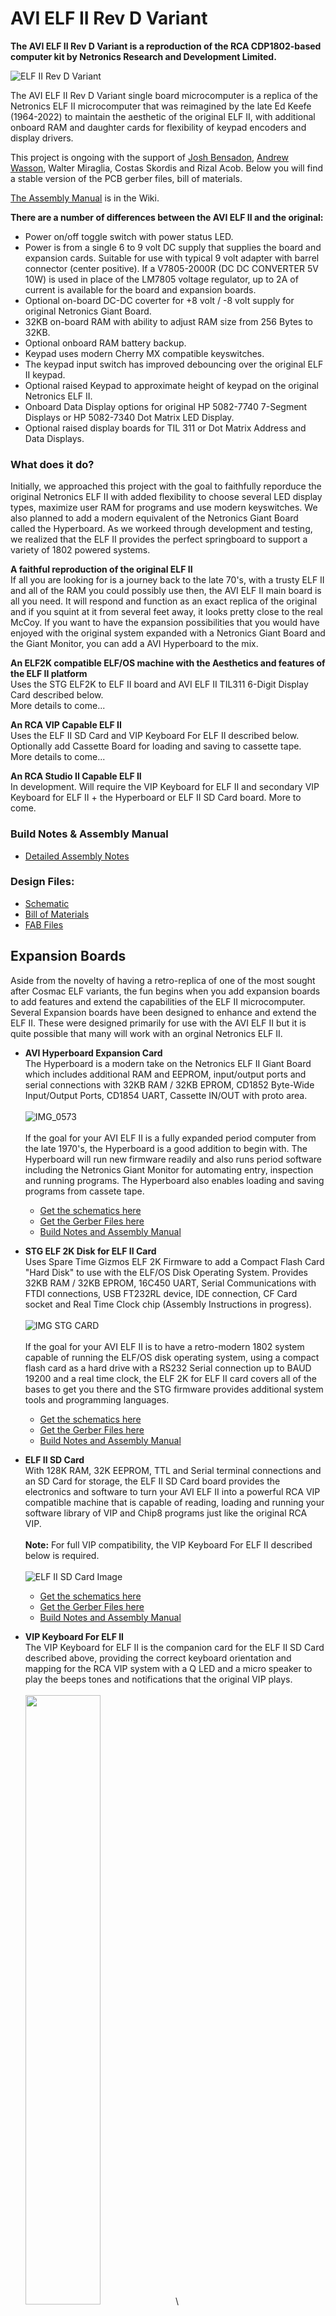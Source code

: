 # AVI ELF II Rev D Variant

**The AVI ELF II Rev D Variant is a reproduction of the RCA  CDP1802-based computer kit by Netronics Research and Development Limited.**

![ELF II Rev D Variant](https://github.com/awasson/AVI-ELF-II/assets/2935397/c0068558-4cf3-4f1a-80ae-7bcad960d778)

The AVI ELF II Rev D Variant single board microcomputer is a replica of the Netronics ELF II microcomputer that was reimagined by the late Ed Keefe (1964-2022) to maintain the aesthetic of the original ELF II, with additional onboard RAM and daughter cards for flexibility of keypad encoders and display drivers.

This project is ongoing with the support of [Josh Bensadon](https://github.com/JoshBensadon), [Andrew Wasson](https://github.com/awasson), Walter Miraglia, Costas Skordis and Rizal Acob. Below you will find a stable version of the PCB gerber files, bill of materials. 

[The Assembly Manual](https://github.com/awasson/AVI-ELF-II/wiki/AVI-ELF-II-Detailed-Assembly-Notes) is in the Wiki.

**There are a number of differences between the AVI ELF II and the original:**

* Power on/off toggle switch with power status LED.
* Power is from a single 6 to 9 volt DC supply that supplies the board and expansion cards. Suitable for use with typical 9 volt adapter with barrel connector (center positive). If a V7805-2000R (DC DC CONVERTER 5V 10W) is used in place of the LM7805 voltage regulator, up to 2A of current is available for the board and expansion boards.
* Optional on-board DC-DC coverter for +8 volt / -8 volt supply for original Netronics Giant Board.
* 32KB on-board RAM with ability to adjust RAM size from 256 Bytes to 32KB.
* Optional onboard RAM battery backup.
* Keypad uses modern Cherry MX compatible keyswitches.
* The keypad input switch has improved debouncing over the original ELF II keypad.
* Optional raised Keypad to approximate height of keypad on the original Netronics ELF II.
* Onboard Data Display options for original HP 5082-7740 7-Segment Displays or HP 5082-7340 Dot Matrix LED Display.
* Optional raised display boards for TIL 311 or Dot Matrix Address and Data Displays. 

### What does it do?
Initially, we approached this project with the goal to faithfully reporduce the original Netronics ELF II with added flexibility to choose several LED display types, maximize user RAM for programs and use modern keyswitches. We also planned to add a modern equivalent of the Netronics Giant Board called the Hyperboard. As we workeed through development and testing, we realized that the ELF II provides the perfect springboard to support a variety of 1802 powered systems.

**A faithful reproduction of the original ELF II**\
If all you are looking for is a journey back to the late 70's, with a trusty ELF II and all of the RAM you could possibly use then, the AVI ELF II main board is all you need. It will respond and function as an exact replica of the original and if you squint at it from several feet away, it looks pretty close to the real McCoy. If you want to have the expansion possibilities that you would have enjoyed with the original system expanded with a Netronics Giant Board and the Giant Monitor, you can add a AVI Hyperboard to the mix.   

**An ELF2K compatible ELF/OS machine with the Aesthetics and features of the ELF II platform**\
Uses the STG ELF2K to ELF II board and AVI ELF II TIL311 6-Digit Display Card described below.\
More details to come... 

**An RCA VIP Capable ELF II**\
Uses the ELF II SD Card and VIP Keyboard For ELF II described below. Optionally add Cassette Board for loading and saving to cassette tape.\
More details to come... 

**An RCA Studio II Capable ELF II**\
In development. Will require the VIP Keyboard for ELF II and secondary VIP Keyboard for ELF II + the Hyperboard or ELF II SD Card board. More to come. 

### Build Notes & Assembly Manual
* [Detailed Assembly Notes](https://github.com/awasson/AVI-ELF-II/wiki/AVI-ELF-II-Detailed-Assembly-Notes)

### Design Files:
* [Schematic](notes/ELF-II/AVIELF2v1-Sch.pdf)
* [Bill of Materials](notes/ELF-II/AVI%20ELF%20II%20Final%20BOM.xlsx)
* [FAB Files](gerbers/ELF-II/AVIELF2v1-Gerbers.zip)


## Expansion Boards
Aside from the novelty of having a retro-replica of one of the most sought after Cosmac ELF variants, the fun begins when you add expansion boards to add features and extend the capabilities of the ELF II microcomputer. Several Expansion boards have been designed to enhance and extend the ELF II. These were designed primarily for use with the AVI ELF II but it is quite possible that many will work with an orginal Netronics ELF II. 

* **AVI Hyperboard Expansion Card**\
The Hyperboard is a modern take on the Netronics ELF II Giant Board which includes additional RAM and EEPROM, input/output ports and serial connections with 32KB RAM / 32KB EPROM, CD1852 Byte-Wide Input/Output Ports, CD1854 UART, Cassette IN/OUT with proto area.\
\
![IMG_0573](https://github.com/awasson/AVI-ELF-II/assets/2935397/77b05e52-6b2e-4bde-aac2-5f38c68dee1f)\
\
If the goal for your AVI ELF II is a fully expanded period computer from the late 1970's, the Hyperboard is a good addition to begin with. The Hyperboard will run new firmware readily and also runs period software including the Netronics Giant Monitor for automating entry, inspection and running programs. The Hyperboard also enables loading and saving programs from cassete tape.
   * [Get the schematics here](notes/Hyperboard/AVIELF2HYPERBOARD-SCH.pdf)
   * [Get the Gerber Files here](gerbers/Hyperboard/AVIELF2HYPERBOARD-Gerbers.zip)
   * [Build Notes and Assembly Manual](https://github.com/awasson/AVI-ELF-II/wiki/AVI-Hyperboard-Expansion-Card-Assembly-Notes)

* **STG ELF 2K Disk for ELF II Card**\
Uses Spare Time Gizmos ELF 2K Firmware to add a Compact Flash Card "Hard Disk" to use with the ELF/OS Disk Operating System. Provides 32KB RAM / 32KB EPROM, 16C450 UART, Serial Communications with FTDI connections, USB FT232RL device, IDE connection, CF Card socket and Real Time Clock chip (Assembly Instructions in progress).\
\
![IMG STG CARD](photos/IMG_0655.jpeg)\
\
If the goal for your AVI ELF II is to have a retro-modern 1802 system capable of running the ELF/OS disk operating system, using a compact flash card as a hard drive with a RS232 Serial connection up to BAUD 19200 and a real time clock, the ELF 2K for ELF II card covers all of the bases to get you there and the STG firmware provides additional system tools and programming languages. 
   * [Get the schematics here](notes/AVIELFSTGDISK0/AVIELFSTGDISK0-SCH.pdf)
   * [Get the Gerber Files here](gerbers/AVIELFSTGDISK0/AVIELFSTGDISK0-Gerbers.zip)
   * [Build Notes and Assembly Manual](https://github.com/awasson/AVI-ELF-II/wiki/STG-ELF-2K-Disk-for-ELF-II-Card-Assembly-Notes)

* **ELF II SD Card**\
With 128K RAM, 32K EEPROM, TTL and Serial terminal connections and an SD Card for storage, the ELF II SD Card board provides the electronics and software to turn your AVI ELF II into a powerful RCA VIP compatible machine that is capable of reading, loading and running your software library of VIP and Chip8 programs just like the original RCA VIP.\
\
**Note:** For full VIP compatibility, the VIP Keyboard For ELF II described below is required.\
\
![ELF II SD Card Image](https://github.com/awasson/AVI-ELF-II/assets/2935397/98062211-f7fe-47b1-995b-0dfa917cf243)
   * [Get the schematics here](notes/AVIELF2SD/AVIELF2SD-SCH.pdf)
   * [Get the Gerber Files here](gerbers/AVIELF2SD/AVIELF2SD-Gerbers.zip)
   * [Build Notes and Assembly Manual](https://github.com/awasson/AVI-ELF-II/wiki/ELF-II-SD-Card-Detailed-Assembly-Notes)
 
* **VIP Keyboard For ELF II**\
The VIP Keyboard for ELF II is the companion card for the ELF II SD Card described above, providing the correct keyboard orientation and mapping for the RCA VIP system with a Q LED and a micro speaker to play the beeps tones and notifications that the original VIP plays.\
\
<img src="https://github.com/awasson/AVI-ELF-II/blob/8b53b2ec36446c2e50bac4996d5d2eec87617d4d/photos/IMG_0656.jpeg" width="50%" />\
   * [Get the schematics here](notes/AVIELF2-VIP/AVIELF2-VIP-SCH.pdf)
   * [Get the Gerber Files here](gerbers/AVIELF2-VIP/AVIELF2-VIP-Gerbers.zip)
   * [Build Notes and Assembly Manual](https://github.com/awasson/AVI-ELF-II/wiki/VIP-Keyboard-for-The-AVI-ELF-II-Board-Assembly-Notes)
 
* **VIP Secondary Keyboard for ELF II**\
For use with VIP Keyboard for ELF II as shown above for multiplayer game support.\
\
![IMG VIP AUX KEYPAD](notes/AVIELF2-VIP/AVIELF2-VIP2.jpg)
   * [Get the schematics here](notes/AVIELF2-VIP/AVIELF2-VIP2-SCH.pdf)
   * [Get the Gerber Files here](gerbers/AVIELF2-VIP/AVIELF2-VIP2-Gerbers.zip)
   * [Build Notes and Assembly Manual](https://github.com/awasson/AVI-ELF-II/wiki/VIP-Secondary-Keyboard-for-The-AVI-ELF-II-Board-Assembly-Notes)

* **AVI ELF II Cassette Interface Card**\
An expansion cart to add the ability to load and save programs to cassette tape using the Cassette In / Cassette Out jacks on the ELF II main board or Cassette In / Cassette Out on the cassette board itself. This makes a good companion board for the ELF II SD Card for loading and saving VIP cards on cassette.\
\
<img src="notes/AVIELFIICASSETTEINTERFACE/CassetteCard.png" width="100%" />\
   * [Get the schematics here](notes/AVIELFIICASSETTEINTERFACE/ELFIICassetteCircuitSchematic.pdf) 
   * [Get the Gerber Files here](gerbers/AVIELFIICASSETTEINTERFACE/gerbers.zip)
   * Build Notes and Assembly Manual in progress.

* **Protoboard**\
Full sized expansion card with 86 position edge connection for prototyping cicuitry.\
\
![IMG_0729](https://github.com/awasson/AVI-ELF-II/assets/2935397/44bb46ae-ec6e-4632-8ffc-c2a9964ae5e1)
   * [Get the Gerber Files here](gerbers/AVIELF2Prototyping/AVIELF2Prototyping-Gerbers.zip). 

* **ELF II LED Matrix Display**\
A plugin display board that is located directly in front of the Hex keypad, replacing the original LED data display to provide an updated, larger, dot matrix display with 4 digit address and 2 digit data, plus additional messaging to indicate load mode and reset.\
\
<img src="https://github.com/awasson/AVI-ELF-II/assets/2935397/a10764d0-b321-4a0f-b28f-4fa1ee764155" width="50%" />\
   * [Get the schematics here](notes/AVIELF2DISPLAYMAX7219/AVIELF2DISPLAYMAX7219-SCH.pdf) 
   * [Get the Gerber Files here](gerbers/AVIELF2DISPLAYMAX7219/AVIELF2DISPLAYMAX7219-Gerbers.zip)
   * [Get the Hex file for programming the Two PIC 16F1826 Chips](notes/AVIELF2DISPLAYMAX7219/HexDisp.HEX)
   * [Build Notes and Assembly Manual](https://github.com/awasson/AVI-ELF-II/wiki/ELF-II-LED-Matrix-Display-Assembly-Notes)

* **AVI ELF II TIL311 6-Digit Display Card**\
A plugin display board that is located directly in front of the Hex keypad, replacing the original LED data display to provide a 6-digit display using the TIl311 displays with 4 digit address and 2 digit data.\
\
<img src="notes/TIL311-6DIGIT-DISPLAY/AVI ELF II TIL311 6-Digit Display Card.jpeg" width="50%" />\
   * [Get the schematics here](notes/TIL311-6DIGIT-DISPLAY/AVI%20ELF%20II%20TIL311%206-Digit%20Display%20Card.pdf) 
   * [Get the Gerber Files here](gerbers/TIL311-6DIGIT-DISPLAY/gerbers.zip)
   * Build Notes and Assembly Manual in progress.
